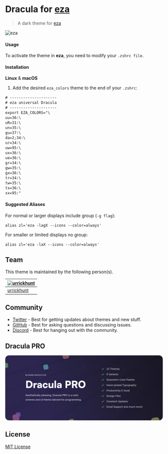 # Dracula for [eza](https://github.com/eza-community/eza)

> A dark theme for [eza](https://github.com/eza-community/eza)
<img width="1495" alt="eza" src="https://github.com/user-attachments/assets/ddc606ac-f10b-4a35-8cf8-c0ffc9035a3d">

#### Usage

To activate the theme in **eza**, you need to modify your `.zshrc file`.

#### Installation

**Linux** & **macOS**

1. Add the desired `eza_colors` theme to the end of your `.zshrc`:

```zshrc
# ---------------------
# eza universal Dracula
# ---------------------
export EZA_COLORS="\
uu=36:\
uR=31:\
un=35:\
gu=37:\
da=2;34:\
ur=34:\
uw=95:\
ux=36:\
ue=36:\
gr=34:\
gw=35:\
gx=36:\
tr=34:\
tw=35:\
tx=36:\
xx=95:"
```
#### Suggested Aliases

For normal or larger displays include group (`-g flag`):

```zshrc
alias zl='eza -lagX --icons --color=always'
```

For smaller or limited displays no group:

```zshrc
alias zl='eza -laX --icons --color=always'
```

## Team

This theme is maintained by the following person(s).

| [![urrickhunt](https://github.com/urrickhunt.png?size=100)](https://github.com/urrickhunt)|
| ----------------------------------------------------------------------------------------- |
| [urrickhunt](https://github.com/urrickhunt)                                               |

## Community

- [Twitter](https://twitter.com/draculatheme) - Best for getting updates about themes and new stuff.
- [GitHub](https://github.com/dracula/dracula-theme/discussions) - Best for asking questions and discussing issues.
- [Discord](https://draculatheme.com/discord-invite) - Best for hanging out with the community.

## Dracula PRO

[![Dracula PRO](./.github/dracula-pro.png)](https://draculatheme.com/pro)

## License

[MIT License](./LICENSE)
